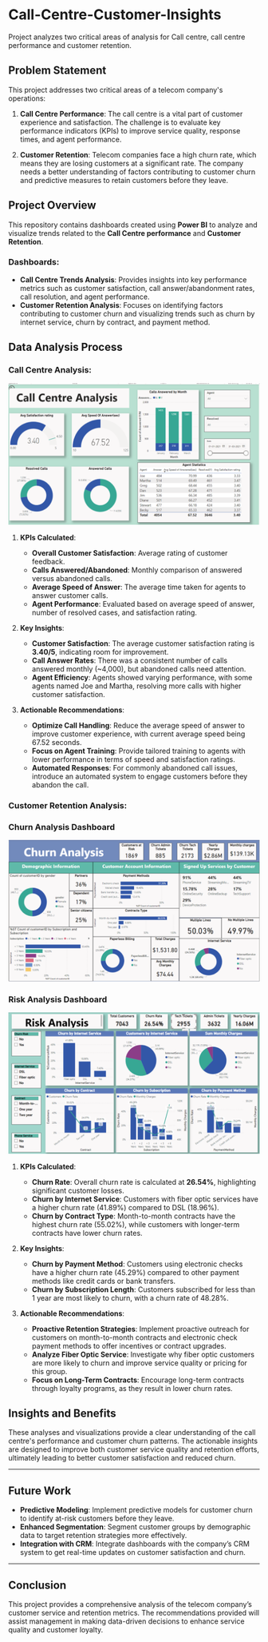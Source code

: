 # Call-Centre-Customer-Insights
Project analyzes two critical areas of analysis for Call centre, call centre performance and customer retention.

## Problem Statement

This project addresses two critical areas of a telecom company's operations: 

1. **Call Centre Performance**: The call centre is a vital part of customer experience and satisfaction. The challenge is to evaluate key performance indicators (KPIs) to improve service quality, response times, and agent performance.
  
2. **Customer Retention**: Telecom companies face a high churn rate, which means they are losing customers at a significant rate. The company needs a better understanding of factors contributing to customer churn and predictive measures to retain customers before they leave.

## Project Overview

This repository contains dashboards created using **Power BI** to analyze and visualize trends related to the **Call Centre performance** and **Customer Retention**.

### Dashboards:
- **Call Centre Trends Analysis**: Provides insights into key performance metrics such as customer satisfaction, call answer/abandonment rates, call resolution, and agent performance.
- **Customer Retention Analysis**: Focuses on identifying factors contributing to customer churn and visualizing trends such as churn by internet service, churn by contract, and payment method.

## Data Analysis Process

### Call Centre Analysis:

![Callcentre dashboard](Callcentre.png)


1. **KPIs Calculated**:
    - **Overall Customer Satisfaction**: Average rating of customer feedback.
    - **Calls Answered/Abandoned**: Monthly comparison of answered versus abandoned calls.
    - **Average Speed of Answer**: The average time taken for agents to answer customer calls.
    - **Agent Performance**: Evaluated based on average speed of answer, number of resolved cases, and satisfaction rating.
  
2. **Key Insights**:
    - **Customer Satisfaction**: The average customer satisfaction rating is **3.40/5**, indicating room for improvement.
    - **Call Answer Rates**: There was a consistent number of calls answered monthly (~4,000), but abandoned calls need attention.
    - **Agent Efficiency**: Agents showed varying performance, with some agents named Joe and Martha, resolving more calls with higher customer satisfaction.

3. **Actionable Recommendations**:
    - **Optimize Call Handling**: Reduce the average speed of answer to improve customer experience, with current average speed being 67.52 seconds.
    - **Focus on Agent Training**: Provide tailored training to agents with lower performance in terms of speed and satisfaction ratings.
    - **Automated Responses**: For commonly abandoned call issues, introduce an automated system to engage customers before they abandon the call.

### Customer Retention Analysis:

### Churn Analysis Dashboard

![Churn analysis dashboard](Churnanalysis.png)  

### Risk Analysis Dashboard
![Riskanalysis dashboard](Riskanalysis.png)



1. **KPIs Calculated**:
    - **Churn Rate**: Overall churn rate is calculated at **26.54%**, highlighting significant customer losses.
    - **Churn by Internet Service**: Customers with fiber optic services have a higher churn rate (41.89%) compared to DSL (18.96%).
    - **Churn by Contract Type**: Month-to-month contracts have the highest churn rate (55.02%), while customers with longer-term contracts have lower churn rates.

2. **Key Insights**:
    - **Churn by Payment Method**: Customers using electronic checks have a higher churn rate (45.29%) compared to other payment methods like credit cards or bank transfers.
    - **Churn by Subscription Length**: Customers subscribed for less than 1 year are most likely to churn, with a churn rate of 48.28%.

3. **Actionable Recommendations**:
    - **Proactive Retention Strategies**: Implement proactive outreach for customers on month-to-month contracts and electronic check payment methods to offer incentives or contract upgrades.
    - **Analyze Fiber Optic Service**: Investigate why fiber optic customers are more likely to churn and improve service quality or pricing for this group.
    - **Focus on Long-Term Contracts**: Encourage long-term contracts through loyalty programs, as they result in lower churn rates.


## Insights and Benefits

These analyses and visualizations provide a clear understanding of the call centre's performance and customer churn patterns. The actionable insights are designed to improve both customer service quality and retention efforts, ultimately leading to better customer satisfaction and reduced churn.

---

## Future Work

- **Predictive Modeling**: Implement predictive models for customer churn to identify at-risk customers before they leave.
- **Enhanced Segmentation**: Segment customer groups by demographic data to target retention strategies more effectively.
- **Integration with CRM**: Integrate dashboards with the company’s CRM system to get real-time updates on customer satisfaction and churn.

---

## Conclusion

This project provides a comprehensive analysis of the telecom company’s customer service and retention metrics. The recommendations provided will assist management in making data-driven decisions to enhance service quality and customer loyalty.




